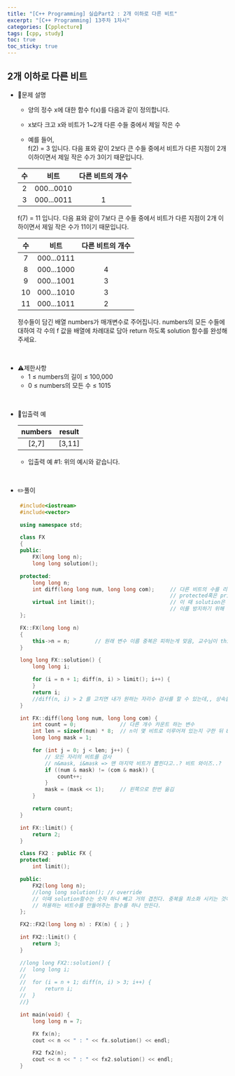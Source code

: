 ```yaml
---
title: "[C++ Programming] 실습Part2 : 2개 이하로 다른 비트"
excerpt: "[C++ Programming] 13주차 1차시"
categories: [Cpplecture]
tags: [cpp, study]
toc: true
toc_sticky: true
---
```


## 2개 이하로 다른 비트

+ 📝문제 설명 

    + 양의 정수 x에 대한 함수 f(x)를 다음과 같이 정의합니다.
    + x보다 크고 x와 비트가 1~2개 다른 수들 중에서 제일 작은 수 
    
    + 예를 들어,  
    f(2) = 3 입니다. 다음 표와 같이 2보다 큰 수들 중에서 비트가 다른 지점이 2개 이하이면서 제일 작은 수가 3이기 때문입니다.
        
   | 수 |	비트 |	다른 비트의 개수 |
   |:--:|:-----:|:----------------:|
   | 2	| 000...0010| |	
    | 3 | 	000...0011 | 	1 |  

    f(7) = 11 입니다. 다음 표와 같이 7보다 큰 수들 중에서 비트가 다른 지점이 2개 이하이면서 제일 작은 수가 11이기 때문입니다.
    
    |수 | 	비트 |	다른 비트의 개수 |
    |:--:|:----:|:----------------:|
    | 7 |	000...0111 | 	 |
    | 8 |	000...1000 | 	4 |
    | 9 |	000...1001 | 	3 |
    | 10 |	000...1010 | 	3 |
    | 11 |	000...1011 | 	2 |

    정수들이 담긴 배열 numbers가 매개변수로 주어집니다. numbers의 모든 수들에 대하여 각 수의 f 값을 배열에 차례대로 담아 return 하도록 solution 함수를 완성해주세요.

<br/>

+ ⚠️제한사항
    + 1 ≤ numbers의 길이 ≤ 100,000
    + 0 ≤ numbers의 모든 수 ≤ 1015
    
<br/>

+ 📜입출력 예

   |  numbers       |       result      | 
   | :-----------: | :---------------: | 
   | [2,7]  |   [3,11]   | 

   + 입출력 예 #1: 위의 예시와 같습니다.

<br/>

+ ✏️풀이

```cpp
    #include<iostream>
    #include<vector>

    using namespace std;

    class FX
    {
    public:
        FX(long long n);
        long long solution();

    protected:
        long long n;
        int diff(long long num, long long com);		// 다른 비트의 수를 리턴하는 함수
                                                    // protected혹은 private영역으로 선언해줌
        virtual int limit();						// 이 때 solution은 FX에만 있기 때문에 limit이 FX의 limit만 호출된다. 
                                                    // 이를 방지하기 위해 virtual을 선언해주어야 한다
    };

    FX::FX(long long n)
    {
        this->n = n;		// 원래 변수 이름 중복은 피하는게 맞음, 교수님이 this 쓰는거 보여주려고 일부로
    }

    long long FX::solution() {
        long long i;

        for (i = n + 1; diff(n, i) > limit(); i++) {
        }
        return i;
        //diff(n, i) > 2 를 고치면 내가 원하는 자리수 검사를 할 수 있는데,, 상속을 이용하는 것이 좋음
    }

    int FX::diff(long long num, long long com) {
        int count = 0;				// 다른 개수 카운트 하는 변수
        int len = sizeof(num) * 8;	// n이 몇 비트로 이루어져 있는지 구한 뒤 8을 곱해 맞춰줌
        long long mask = 1;

        for (int j = 0; j < len; j++) {
            // 모든 자리의 비트를 검사
            // n&mask, i&mask => 맨 마지막 비트가 뽑힌다고..? 비트 와이즈..?
            if ((num & mask) != (com & mask)) {
                count++;
            }
            mask = (mask << 1);		// 왼쪽으로 한번 옮김
        }

        return count;
    }

    int FX::limit() {
        return 2;
    }

    class FX2 : public FX {
    protected:
        int limit();

    public:
        FX2(long long n);
        //long long solution();	// override
        // 이때 solution함수는 숫자 하나 빼고 거의 겹친다. 중복을 최소화 시키는 것이 c++의 철학이므로 수정할 필요가 있다.
        // 허용하는 비트수를 만들어주는 함수를 하나 만든다.
    };

    FX2::FX2(long long n) : FX(n) { ; }

    int FX2::limit() {
        return 3;
    }	

    //long long FX2::solution() {
    //	long long i;
    //
    //	for (i = n + 1; diff(n, i) > 3; i++) {
    //		return i;
    //	}
    //}

    int main(void) {
        long long n = 7;

        FX fx(n);
        cout << n << " : " << fx.solution() << endl;

        FX2 fx2(n);
        cout << n << " : " << fx2.solution() << endl;
    }    
```